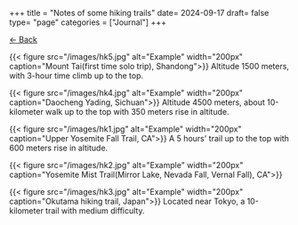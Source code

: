 +++
title = "Notes of some hiking trails"
date= 2024-09-17
draft= false
type= "page"
categories = ["Journal"]
+++

[← Back](/about)

{{< figure src="/images/hk5.jpg" alt="Example" width="200px" caption="Mount Tai(first time solo trip), Shandong">}}
Altitude 1500 meters, with 3-hour time climb up to the top.

{{< figure src="/images/hk4.jpg" alt="Example" width="200px" caption="Daocheng Yading, Sichuan">}}
Altitude 4500 meters, about 10-kilometer walk up to the top with 350 meters rise in altitude.

{{< figure src="/images/hk1.jpg" alt="Example" width="200px" caption="Upper Yosemite Fall Trail, CA">}}
A 5 hours' trail up to the top with 600 meters rise in altitude.

{{< figure src="/images/hk2.jpg" alt="Example" width="200px" caption="Yosemite Mist Trail(Mirror Lake, Nevada Fall, Vernal Fall), CA">}}

{{< figure src="/images/hk3.jpg" alt="Example" width="200px" caption="Okutama hiking trail, Japan">}}
Located near Tokyo, a 10-kilometer trail with medium difficulty.